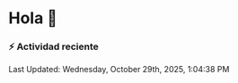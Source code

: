 # Hola 👋 

### :zap: Actividad reciente

<!--RECENT_ACTIVITY:start-->
<!--RECENT_ACTIVITY:end-->


<!--RECENT_ACTIVITY:last_update-->
Last Updated: Wednesday, October 29th, 2025, 1:04:38 PM
<!--RECENT_ACTIVITY:last_update_end-->
